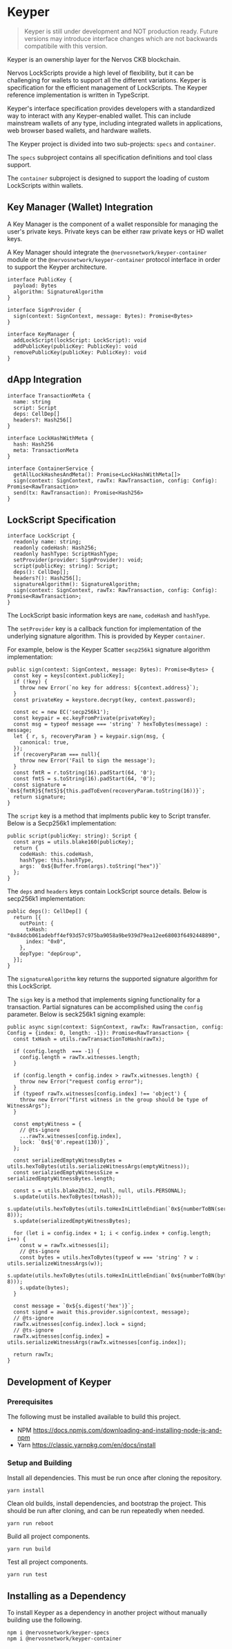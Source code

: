 Keyper
======

> Keyper is still under development and NOT production ready. Future versions may introduce interface changes which are not backwards compatibile with this version.

Keyper is an ownership layer for the Nervos CKB blockchain.

Nervos LockScripts provide a high level of flexibility, but it can be challenging for wallets to support all the different variations. Keyper is specification for the efficient management of LockScripts. The Keyper reference implementation is written in TypeScript.

Keyper's interface specification provides developers with a standardized way to interact with any Keyper-enabled wallet. This can include mainstream wallets of any type, including integrated wallets in applications, web browser based wallets, and hardware wallets.

The Keyper project is divided into two sub-projects: `specs` and `container`. 

The `specs` subproject contains all specification definitions and tool class support.

The `container` subproject is designed to support the loading of custom LockScripts within wallets.

## Key Manager (Wallet) Integration

A Key Manager is the component of a wallet responsible for managing the user's private keys. Private keys can be either raw private keys or HD wallet keys.

A Key Manager should integrate the `@nervosnetwork/keyper-container` module or the `@nervosnetwork/keyper-container` protocol interface in order to support the Keyper architecture.

```
interface PublicKey {
  payload: Bytes
  algorithm: SignatureAlgorithm
}

interface SignProvider {
  sign(context: SignContext, message: Bytes): Promise<Bytes>
}

interface KeyManager {
  addLockScript(lockScript: LockScript): void
  addPublicKey(publicKey: PublicKey): void
  removePublicKey(publicKey: PublicKey): void
}
```

## dApp Integration

```
interface TransactionMeta {
  name: string
  script: Script
  deps: CellDep[]
  headers?: Hash256[]
}

interface LockHashWithMeta {
  hash: Hash256
  meta: TransactionMeta
}

interface ContainerService {
  getAllLockHashesAndMeta(): Promise<LockHashWithMeta[]>
  sign(context: SignContext, rawTx: RawTransaction, config: Config): Promise<RawTransaction>
  send(tx: RawTransaction): Promise<Hash256>
}
```

## LockScript Specification

```
interface LockScript {
  readonly name: string;
  readonly codeHash: Hash256;
  readonly hashType: ScriptHashType;
  setProvider(provider: SignProvider): void;
  script(publicKey: string): Script;
  deps(): CellDep[];
  headers?(): Hash256[];
  signatureAlgorithm(): SignatureAlgorithm;
  sign(context: SignContext, rawTx: RawTransaction, config: Config): Promise<RawTransaction>;
}
```

The LockScript basic information keys are `name`, `codeHash` and `hashType`.

The `setProvider` key is a callback function for implementation of the underlying signature algorithm. This is provided by Keyper `container`.

For example, below is the Keyper Scatter `secp256k1` signature algorithm implementation:

```
public sign(context: SignContext, message: Bytes): Promise<Bytes> {
  const key = keys[context.publicKey];
  if (!key) {
    throw new Error(`no key for address: ${context.address}`);
  }
  const privateKey = keystore.decrypt(key, context.password);

  const ec = new EC('secp256k1');
  const keypair = ec.keyFromPrivate(privateKey);
  const msg = typeof message === 'string' ? hexToBytes(message) : message;
  let { r, s, recoveryParam } = keypair.sign(msg, {
    canonical: true,
  });
  if (recoveryParam === null){
    throw new Error('Fail to sign the message');
  }
  const fmtR = r.toString(16).padStart(64, '0');
  const fmtS = s.toString(16).padStart(64, '0');
  const signature = `0x${fmtR}${fmtS}${this.padToEven(recoveryParam.toString(16))}`;
  return signature;
}
```

The `script` key is a method that implments public key to Script transfer. Below is a Secp256k1 implementation:

```
public script(publicKey: string): Script {
  const args = utils.blake160(publicKey);
  return {
    codeHash: this.codeHash,
    hashType: this.hashType,
    args: `0x${Buffer.from(args).toString("hex")}`
  };
}
```

The `deps` and `headers` keys contain LockScript source details. Below is secp256k1 implementation:

```
public deps(): CellDep[] {
  return [{
    outPoint: {
      txHash: "0x84dcb061adebff4ef93d57c975ba9058a9be939d79ea12ee68003f6492448890",
      index: "0x0",
    },
    depType: "depGroup",
  }];
}
```

The `signatureAlgorithm` key returns the supported signature algorithm for this LockScript.

The `sign` key is a method that implements signing functionality for a transaction. Partial signatures can be accomplished using the `config` parameter. Below is seck256k1 signing example:

```
public async sign(context: SignContext, rawTx: RawTransaction, config: Config = {index: 0, length: -1}): Promise<RawTransaction> {
  const txHash = utils.rawTransactionToHash(rawTx);

  if (config.length  === -1) {
    config.length = rawTx.witnesses.length;
  }

  if (config.length + config.index > rawTx.witnesses.length) {
    throw new Error("request config error");
  }
  if (typeof rawTx.witnesses[config.index] !== 'object') {
    throw new Error("first witness in the group should be type of WitnessArgs");
  }

  const emptyWitness = {
    // @ts-ignore
    ...rawTx.witnesses[config.index],
    lock: `0x${'0'.repeat(130)}`,
  };

  const serializedEmptyWitnessBytes = utils.hexToBytes(utils.serializeWitnessArgs(emptyWitness));
  const serialziedEmptyWitnessSize = serializedEmptyWitnessBytes.length;

  const s = utils.blake2b(32, null, null, utils.PERSONAL);
  s.update(utils.hexToBytes(txHash));
  s.update(utils.hexToBytes(utils.toHexInLittleEndian(`0x${numberToBN(serialziedEmptyWitnessSize).toString(16)}`, 8)));
  s.update(serializedEmptyWitnessBytes);

  for (let i = config.index + 1; i < config.index + config.length; i++) {
    const w = rawTx.witnesses[i];
    // @ts-ignore
    const bytes = utils.hexToBytes(typeof w === 'string' ? w : utils.serializeWitnessArgs(w));
    s.update(utils.hexToBytes(utils.toHexInLittleEndian(`0x${numberToBN(bytes.length).toString(16)}`, 8)));
    s.update(bytes);
  }

  const message = `0x${s.digest('hex')}`;
  const signd = await this.provider.sign(context, message);
  // @ts-ignore
  rawTx.witnesses[config.index].lock = signd;
  // @ts-ignore
  rawTx.witnesses[config.index] = utils.serializeWitnessArgs(rawTx.witnesses[config.index]);

  return rawTx;
}
```

## Development of Keyper

### Prerequisites

The following must be installed available to build this project.

- NPM https://docs.npmjs.com/downloading-and-installing-node-js-and-npm
- Yarn https://classic.yarnpkg.com/en/docs/install

### Setup and Building

Install all dependencies. This must be run once after cloning the repository.
```
yarn install
```

Clean old builds, install dependencies, and bootstrap the project. This should be run after cloning, and can be run repeatedly when needed.
```
yarn run reboot
```

Build all project components.
```
yarn run build
```

Test all project components.
```
yarn run test
```

## Installing as a Dependency

To install Keyper as a dependency in another project without manually building use the following.

```
npm i @nervosnetwork/keyper-specs
npm i @nervosnetwork/keyper-container
```
